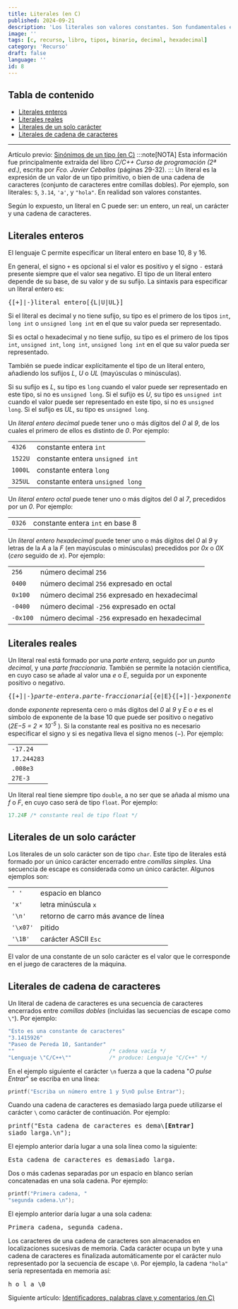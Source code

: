 ```yaml
---
title: Literales (en C)
published: 2024-09-21
description: 'Los literales son valores constantes. Son fundamentales en los lenguajes de programación, incluyendo C. Aprender a usarlos es esencial.'
image: ''
tags: [c, recurso, libro, tipos, binario, decimal, hexadecimal]
category: 'Recurso'
draft: false
language: ''
id: 8
---
```

## Tabla de contenido
- [Literales enteros](#literales-enteros)
- [Literales reales](#literales-reales)
- [Literales de un solo carácter](#literales-de-un-solo-carácter)
- [Literales de cadena de caracteres](#literales-de-cadena-de-caracteres)
___
Artículo previo: [Sinónimos de un tipo (en C)](/grupo932/posts/type-synonyms-in-c/)
:::note[NOTA]
Esta información fue principalmente extraída del libro *C/C++ Curso de programación (2ª ed.)*, escrita por *Fco. Javier Ceballos* (páginas 29-32).
:::
Un literal es la expresión de un valor de un tipo primitivo, o bien de una cadena de caracteres (conjunto de caracteres entre comillas dobles). Por ejemplo, son literales: `5`, `3.14`, `'a'`, y `"hola"`. En realidad son valores constantes.

Según lo expuesto, un literal en C puede ser: un entero, un real, un carácter y una cadena de caracteres.
## Literales enteros
El lenguaje C permite especificar un literal entero en base 10, 8 y 16.

En general, el signo `+` es opcional si el valor es positivo y el signo `-` estará presente siempre que el valor sea negativo. El tipo de un literal entero depende de su base, de su valor y de su sufijo. La sintaxis para especificar un literal entero es:
<pre>
{[+]|-}literal_entero[{L|U|UL}]
</pre>
Si el literal es decimal y no tiene sufijo, su tipo es el primero de los tipos `int`, `long int` o `unsigned long int` en el que su valor pueda ser representado.

Si es octal o hexadecimal y no tiene sufijo, su tipo es el primero de los tipos `int`, `unsigned int`, `long int`, `unsigned long int` en el que su valor pueda ser representado.

También se puede indicar explícitamente el tipo de un literal entero, añadiendo los sufijos *L*, *U* o *UL* (mayúsculas o minúsculas).

Si su sufijo es *L*, su tipo es `long` cuando el valor puede ser representado en este tipo, si no es `unsigned long`. Si el sufijo es *U*, su tipo es `unsigned int` cuando el valor puede ser representado en este tipo, si no es `unsigned long`. Si el sufijo es *UL*, su tipo es `unsigned long`.

Un *literal entero decimal* puede tener uno o más dígitos del *0* al *9*, de los cuales el primero de ellos es distinto de *0*. Por ejemplo:
<table>
    <tr>
        <td><code>4326</code></td>
        <td>constante entera <code>int</code></td>
    </tr>
    <tr>
        <td><code>1522U</code></td>
        <td>constante entera <code>unsigned int</code></td>
    </tr>
    <tr>
        <td><code>1000L</code></td>
        <td>constante entera <code>long</code></td>
    </tr>
    <tr>
        <td><code>325UL</code></td>
        <td>constante entera <code>unsigned long</code></td>
    </tr>
</table>

Un *literal entero octal* puede tener uno o más dígitos del *0* al *7*, precedidos por un *0*. Por ejemplo:

<table>
    <tr>
        <td><code>0326</code></td>
        <td>constante entera <code>int</code> en base 8</td>
    </tr>
</table>

Un *literal entero hexadecimal* puede tener uno o más dígitos del *0* al *9* y letras de la *A* a la *F* (en mayúsculas o minúsculas) precedidos por *0x* o *0X* (*cero* seguido de *x*). Por ejemplo:

<table>
    <tr>
        <td><code>256</code></td>
        <td>número decimal <code>256</code></td>
    </tr>
    <tr>
        <td><code>0400</code></td>
        <td>número decimal <code>256</code> expresado en octal</td>
    </tr>
    <tr>
        <td><code>0x100</code></td>
        <td>número decimal <code>256</code> expresado en hexadecimal</td>
    </tr>
    <tr>
        <td><code>-0400</code></td>
        <td>número decimal <code>-256</code> expresado en octal</td>
    </tr>
    <tr>
        <td><code>-0x100</code></td>
        <td>número decimal <code>-256</code> expresado en hexadecimal</td>
    </tr>
</table>

## Literales reales
Un literal real está formado por una *parte entera*, seguido por un *punto decimal*, y una *parte fraccionaria*. También se permite la notación científica, en cuyo caso se añade al valor una *e* o *E*, seguida por un exponente positivo o negativo.
<pre>
{[+]|-}<i>parte-entera.parte-fraccionaria</i>[{e|E}{[+]|-}<i>exponente</i>]
</pre>
donde *exponente* representa cero o más dígitos del *0* al *9* y *E* o *e* es el símbolo de exponente de la base 10 que puede ser positivo o negativo (<i>2E&minus;5 = 2 &times; 10<sup>-5</sup></i> ). Si la constante real es positiva no es necesario especificar el signo y si es negativa lleva el signo menos (&minus;). Por ejemplo:

<table>
    <tr><td><code>-17.24</code></td></tr>
    <tr><td><code>17.244283</code></td></tr>
    <tr><td><code>.008e3</code></td></tr>
    <tr><td><code>27E-3</code></td></tr>
</table>

Un literal real tiene siempre tipo `double`, a no ser que se añada al mismo una *f* o *F*, en cuyo caso será de tipo `float`. Por ejemplo:
```c
17.24F /* constante real de tipo float */
```
## Literales de un solo carácter
Los literales de un solo carácter son de tipo `char`. Este tipo de literales está formado por un único carácter encerrado entre *comillas simples*. Una secuencia de escape es considerada como un único carácter. Algunos ejemplos son:

<table>
    <tr>
        <td><code>' '</code></td>
        <td>espacio en blanco</td>
    </tr>
    <tr>
        <td><code>'x'</code></td>
        <td>letra minúscula <code>x</code></td>
    </tr>
    <tr>
        <td><code>'\n'</code></td>
        <td>retorno de carro más avance de línea</td>
    </tr>
    <tr>
        <td><code>'\x07'</code></td>
        <td>pitido</td>
    </tr>
    <tr>
        <td><code>'\1B'</code></td>
        <td>carácter ASCII <code>Esc</code></td>
    </tr>
</table>

El valor de una constante de un solo carácter es el valor que le corresponde en el juego de caracteres de la máquina.
## Literales de cadena de caracteres
Un literal de cadena de caracteres es una secuencia de caracteres encerrados entre *comillas dobles* (incluidas las secuencias de escape como `\"`). Por ejemplo:
```c
"Esto es una constante de caracteres"
"3.1415926"
"Paseo de Pereda 10, Santander"
""                              /* cadena vacía */
"Lenguaje \"C/C++\""            /* produce: Lenguaje "C/C++" */
```
En el ejemplo siguiente el carácter `\n` fuerza a que la cadena "*O pulse Entrar*" se escriba en una línea:
```c
printf("Escriba un número entre 1 y 5\nO pulse Entrar");
```
Cuando una cadena de caracteres es demasiado larga puede utilizarse el carácter `\` como carácter de continuación. Por ejemplo:

<pre>printf("Esta cadena de caracteres es dema\<b>[Entrar]</b>
siado larga.\n");</pre>

El ejemplo anterior daría lugar a una sola línea como la siguiente:

<pre>Esta cadena de caracteres es demasiado larga.</pre>

Dos o más cadenas separadas por un espacio en blanco serían concatenadas en una sola cadena. Por ejemplo:
```c
printf("Primera cadena, "
"segunda cadena.\n");
```
El ejemplo anterior daría lugar a una sola cadena:

<pre>Primera cadena, segunda cadena.</pre>

Los caracteres de una cadena de caracteres son almacenados en localizaciones sucesivas de memoria. Cada carácter ocupa un byte y una cadena de caracteres es finalizada automáticamente por el carácter nulo representado por la secuencia de escape `\0`. Por ejemplo, la cadena `"hola"` sería representada en memoria así:

<pre>h o l a \0</pre>

Siguiente artículo: [Identificadores, palabras clave y comentarios (en C)](/grupo932/posts/identifiers-keywords-comments-in-c/)

